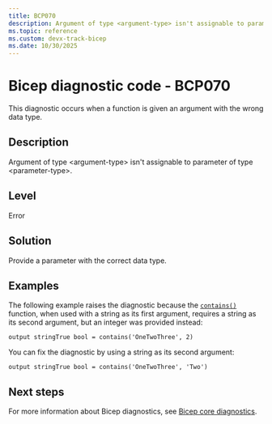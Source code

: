 ```yaml
---
title: BCP070
description: Argument of type <argument-type> isn't assignable to parameter of type <parameter-type>.
ms.topic: reference
ms.custom: devx-track-bicep
ms.date: 10/30/2025
---
```


# Bicep diagnostic code - BCP070

This diagnostic occurs when a function is given an argument with the wrong data type.

## Description

Argument of type \<argument-type> isn't assignable to parameter of type \<parameter-type>.

## Level

Error

## Solution

Provide a parameter with the correct data type.

## Examples

The following example raises the diagnostic because the [`contains()`](../bicep-functions-string.md#contains) function, when used with a string as its first argument, requires a string as its second argument, but an integer was provided instead:

```bicep
output stringTrue bool = contains('OneTwoThree', 2)
```

You can fix the diagnostic by using  a string as its second argument:

```bicep
output stringTrue bool = contains('OneTwoThree', 'Two')
```

## Next steps

For more information about Bicep diagnostics, see [Bicep core diagnostics](../bicep-core-diagnostics.md).
